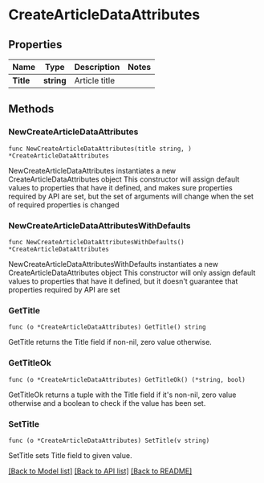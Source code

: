 # CreateArticleDataAttributes

## Properties

Name | Type | Description | Notes
------------ | ------------- | ------------- | -------------
**Title** | **string** | Article title | 

## Methods

### NewCreateArticleDataAttributes

`func NewCreateArticleDataAttributes(title string, ) *CreateArticleDataAttributes`

NewCreateArticleDataAttributes instantiates a new CreateArticleDataAttributes object
This constructor will assign default values to properties that have it defined,
and makes sure properties required by API are set, but the set of arguments
will change when the set of required properties is changed

### NewCreateArticleDataAttributesWithDefaults

`func NewCreateArticleDataAttributesWithDefaults() *CreateArticleDataAttributes`

NewCreateArticleDataAttributesWithDefaults instantiates a new CreateArticleDataAttributes object
This constructor will only assign default values to properties that have it defined,
but it doesn't guarantee that properties required by API are set

### GetTitle

`func (o *CreateArticleDataAttributes) GetTitle() string`

GetTitle returns the Title field if non-nil, zero value otherwise.

### GetTitleOk

`func (o *CreateArticleDataAttributes) GetTitleOk() (*string, bool)`

GetTitleOk returns a tuple with the Title field if it's non-nil, zero value otherwise
and a boolean to check if the value has been set.

### SetTitle

`func (o *CreateArticleDataAttributes) SetTitle(v string)`

SetTitle sets Title field to given value.



[[Back to Model list]](../README.md#documentation-for-models) [[Back to API list]](../README.md#documentation-for-api-endpoints) [[Back to README]](../README.md)


